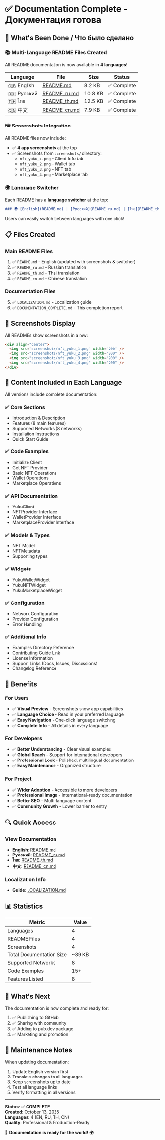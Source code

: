 # ✅ Documentation Complete - Документация готова

## 🎉 What's Been Done / Что было сделано

### 📚 Multi-Language README Files Created

All README documentation is now available in **4 languages**!

| Language | File | Size | Status |
|----------|------|------|--------|
| 🇬🇧 English | [README.md](README.md) | 8.2 KB | ✅ Complete |
| 🇷🇺 Русский | [README_ru.md](README_ru.md) | 10.8 KB | ✅ Complete |
| 🇹🇭 ไทย | [README_th.md](README_th.md) | 12.5 KB | ✅ Complete |
| 🇨🇳 中文 | [README_cn.md](README_cn.md) | 7.9 KB | ✅ Complete |

### 🖼️ Screenshots Integration

All README files now include:
- ✅ **4 app screenshots** at the top
- ✅ Screenshots from `screenshots/` directory:
  - `nft_yuku_1.png` - Client Info tab
  - `nft_yuku_2.png` - Wallet tab
  - `nft_yuku_3.png` - NFT tab
  - `nft_yuku_4.png` - Marketplace tab

### 🌍 Language Switcher

Each README has a **language switcher** at the top:

```markdown
### 🌍 [English](README.md) | [Русский](README_ru.md) | [ไทย](README_th.md) | [中文](README_cn.md)
```

Users can easily switch between languages with one click!

## 📋 Files Created

### Main README Files
1. ✅ `README.md` - English (updated with screenshots & switcher)
2. ✅ `README_ru.md` - Russian translation
3. ✅ `README_th.md` - Thai translation
4. ✅ `README_cn.md` - Chinese translation

### Documentation Files
5. ✅ `LOCALIZATION.md` - Localization guide
6. ✅ `DOCUMENTATION_COMPLETE.md` - This completion report

## 📸 Screenshots Display

All READMEs show screenshots in a row:

```markdown
<div align="center">
  <img src="screenshots/nft_yuku_1.png" width="200" />
  <img src="screenshots/nft_yuku_2.png" width="200" />
  <img src="screenshots/nft_yuku_3.png" width="200" />
  <img src="screenshots/nft_yuku_4.png" width="200" />
</div>
```

## 📖 Content Included in Each Language

All versions include complete documentation:

### ✅ Core Sections
- Introduction & Description
- Features (8 main features)
- Supported Networks (8 networks)
- Installation Instructions
- Quick Start Guide

### ✅ Code Examples
- Initialize Client
- Get NFT Provider
- Basic NFT Operations
- Wallet Operations
- Marketplace Operations

### ✅ API Documentation
- YukuClient
- NFTProvider Interface
- WalletProvider Interface
- MarketplaceProvider Interface

### ✅ Models & Types
- NFT Model
- NFTMetadata
- Supporting types

### ✅ Widgets
- YukuWalletWidget
- YukuNFTWidget
- YukuMarketplaceWidget

### ✅ Configuration
- Network Configuration
- Provider Configuration
- Error Handling

### ✅ Additional Info
- Examples Directory Reference
- Contributing Guide Link
- License Information
- Support Links (Docs, Issues, Discussions)
- Changelog Reference

## 🎯 Benefits

### For Users
- ✅ **Visual Preview** - Screenshots show app capabilities
- ✅ **Language Choice** - Read in your preferred language
- ✅ **Easy Navigation** - One-click language switching
- ✅ **Complete Info** - All details in every language

### For Developers
- ✅ **Better Understanding** - Clear visual examples
- ✅ **Global Reach** - Support for international developers
- ✅ **Professional Look** - Polished, multilingual documentation
- ✅ **Easy Maintenance** - Organized structure

### For Project
- ✅ **Wider Adoption** - Accessible to more developers
- ✅ **Professional Image** - International-ready documentation
- ✅ **Better SEO** - Multi-language content
- ✅ **Community Growth** - Lower barrier to entry

## 🔍 Quick Access

### View Documentation
- **English**: [README.md](README.md)
- **Русский**: [README_ru.md](README_ru.md)
- **ไทย**: [README_th.md](README_th.md)
- **中文**: [README_cn.md](README_cn.md)

### Localization Info
- **Guide**: [LOCALIZATION.md](LOCALIZATION.md)

## 📊 Statistics

| Metric | Value |
|--------|-------|
| Languages | 4 |
| README Files | 4 |
| Screenshots | 4 |
| Total Documentation Size | ~39 KB |
| Supported Networks | 8 |
| Code Examples | 15+ |
| Features Listed | 8 |

## 🚀 What's Next

The documentation is now complete and ready for:
1. ✅ Publishing to GitHub
2. ✅ Sharing with community
3. ✅ Adding to pub.dev package
4. ✅ Marketing and promotion

## 📝 Maintenance Notes

When updating documentation:
1. Update English version first
2. Translate changes to all languages
3. Keep screenshots up to date
4. Test all language links
5. Verify formatting in all versions

---

**Status**: ✅ **COMPLETE**  
**Created**: October 13, 2025  
**Languages**: 4 (EN, RU, TH, CN)  
**Quality**: Professional & Production-Ready

🎉 **Documentation is ready for the world!** 🌍

